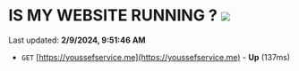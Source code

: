 # IS MY WEBSITE RUNNING ? [![](https://img.shields.io/static/v1?label=Sponsor&message=%E2%9D%A4&logo=GitHub&color=%23fe8e86)](https://github.com/sponsors/<username>)

Last updated: **2/9/2024, 9:51:46 AM**

- `GET` [https://youssefservice.me](https://youssefservice.me) - **Up** (137ms)
